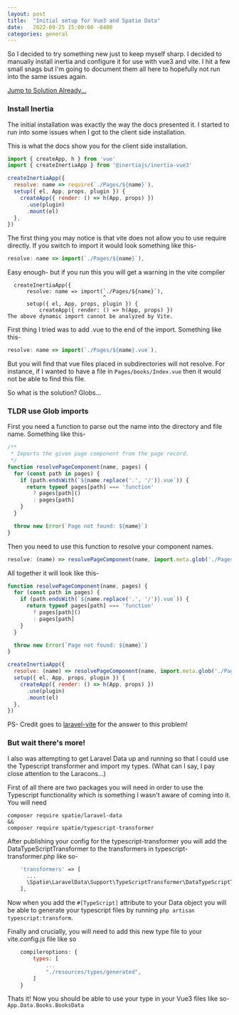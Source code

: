 ```yaml
---
layout: post
title:  "Initial setup for Vue3 and Spatie Data"
date:   2022-09-25 15:00:00 -0400
categories: general
---
```

So I decided to try something new just to keep myself sharp. I decided to manually install inertia and configure it for use with vue3 and vite. I hit a few small snags but I'm going to document them all here to hopefully not run into the same issues again.

[Jump to Solution Already...](#tldr-use-glob-imports)

### Install Inertia

The initial installation was exactly the way the docs presented it. I started to run into some issues when I got to the client side installation.

This is what the docs show you for the client side installation.
```js
import { createApp, h } from 'vue'
import { createInertiaApp } from '@inertiajs/inertia-vue3'

createInertiaApp({
  resolve: name => require(`./Pages/${name}`),
  setup({ el, App, props, plugin }) {
    createApp({ render: () => h(App, props) })
      .use(plugin)
      .mount(el)
  },
})
```

The first thing you may notice is that vite does not allow you to use require directly. If you switch to import it would look something like this-

```js
resolve: name => import(`./Pages/${name}`),
```

Easy enough- but if you run this you will get a warning in the vite compiler

```
  createInertiaApp({
      resolve: name => import(`./Pages/${name}`),
                              ^
      setup({ el, App, props, plugin }) {
          createApp({ render: () => h(App, props) })
The above dynamic import cannot be analyzed by Vite.
```

First thing I tried was to add .vue to the end of the import. Something like this-
```js
resolve: name => import(`./Pages/${name}.vue`),
```
But you will find that vue files placed in subdirectories will not resolve. For instance, if I wanted to have a file in `Pages/books/Index.vue` then it would not be able to find this file.

So what is the solution? Globs...
### TLDR use Glob imports

First you need a function to parse out the name into the directory and file name. Something like this-

```js
/**
 * Imports the given page component from the page record.
 */
function resolvePageComponent(name, pages) {
  for (const path in pages) {
    if (path.endsWith(`${name.replace('.', '/')}.vue`)) {
      return typeof pages[path] === 'function'
        ? pages[path]()
        : pages[path]
    }
  }

  throw new Error(`Page not found: ${name}`)
}
```

Then you need to use this function to resolve your component names.
```js
resolve: (name) => resolvePageComponent(name, import.meta.glob('./Pages/**/*.vue')),
```

All together it will look like this-

```js
function resolvePageComponent(name, pages) {
  for (const path in pages) {
    if (path.endsWith(`${name.replace('.', '/')}.vue`)) {
      return typeof pages[path] === 'function'
        ? pages[path]()
        : pages[path]
    }
  }

  throw new Error(`Page not found: ${name}`)
}

createInertiaApp({
  resolve: (name) => resolvePageComponent(name, import.meta.glob('./Pages/**/*.vue')),
  setup({ el, App, props, plugin }) {
    createApp({ render: () => h(App, props) })
      .use(plugin)
      .mount(el)
  },
})
```

PS- Credit goes to [laravel-vite](https://laravel-vite.dev/guide/extra-topics/inertia.html#server-side-rendering ) for the answer to this problem!

### But wait there's more!

I also was attempting to get Laravel Data up and running so that I could use the Typescript transformer and import my types. (What can I say, I pay close attention to the Laracons...)

First of all there are two packages you will need in order to use the Typescript functionality which is something I wasn't aware of coming into it.
You will need
```
composer require spatie/laravel-data
&&
composer require spatie/typescript-transformer
```

After publishing your config for the typescript-transformer you will add the DataTypeScriptTransformer to the transformers in typescript-transformer.php like so-

```php
    'transformers' => [
      ...
      \Spatie\LaravelData\Support\TypeScriptTransformer\DataTypeScriptTransformer::class,
    ],
```

Now when you add the `#[TypeScript]` attribute to your Data object you will be able to generate your typescript files by running `php artisan typescript:transform`.

Finally and crucially, you will need to add this new type file to your vite.config.js file like so

```js
    compileroptions: {
        types: [
            ...
            "./resources/types/generated",
        ]
    }
```

Thats it! Now you should be able to use your type in your Vue3 files like so- `App.Data.Books.BooksData`
